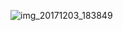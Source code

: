 ![img_20171203_183849](https://user-images.githubusercontent.com/26459413/33945346-0dfb264c-e01f-11e7-94b3-a49d2f5e8354.jpg)
